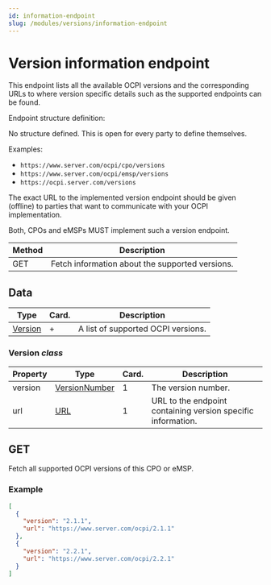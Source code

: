 ```yaml
---
id: information-endpoint
slug: /modules/versions/information-endpoint
---
```

# Version information endpoint

This endpoint lists all the available OCPI versions and the corresponding URLs to where version specific details such as
the supported endpoints can be found.

Endpoint structure definition:

No structure defined. This is open for every party to define themselves.

Examples:

* `https://www.server.com/ocpi/cpo/versions`
* `https://www.server.com/ocpi/emsp/versions`
* `https://ocpi.server.com/versions`

The exact URL to the implemented version endpoint should be given (offline) to parties that want to communicate with
your OCPI implementation.

Both, CPOs and eMSPs MUST implement such a version endpoint.

| Method | Description                                     |
|--------|-------------------------------------------------|
| GET    | Fetch information about the supported versions. |

## Data

| Type                                                                     | Card. | Description                        |
|--------------------------------------------------------------------------|-------|------------------------------------|
| [Version](/06-versions/02-version-information-endpoint.md#version-class) | \+    | A list of supported OCPI versions. |

### Version *class*

| Property | Type                                                                                | Card. | Description                                                  |
|----------|-------------------------------------------------------------------------------------|-------|--------------------------------------------------------------|
| version  | [VersionNumber](/06-versions/02-version-information-endpoint.md#versionnumber-enum) | 1     | The version number.                                          |
| url      | [URL](/16-types/16-types.md#url-type)                                               | 1     | URL to the endpoint containing version specific information. |

## GET

Fetch all supported OCPI versions of this CPO or eMSP.

### Example

``` json
[
  {
    "version": "2.1.1",
    "url": "https://www.server.com/ocpi/2.1.1"
  },
  {
    "version": "2.2.1",
    "url": "https://www.server.com/ocpi/2.2.1"
  }
]
```
